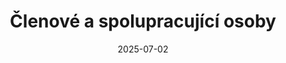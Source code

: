 ---
title: "Členové a spolupracující osoby"
date: 2025-07-02
slug: "members"
showPagination: false
showDate: false
showAuthor: false
showAuthorBottom: false
authors:
  - "pepa"
  - "roman"
  - "leos"
  - "milan"
  - "ivo"
  - "denis"
  - "tom"
showAuthorsBadges : false
showHero: true
---